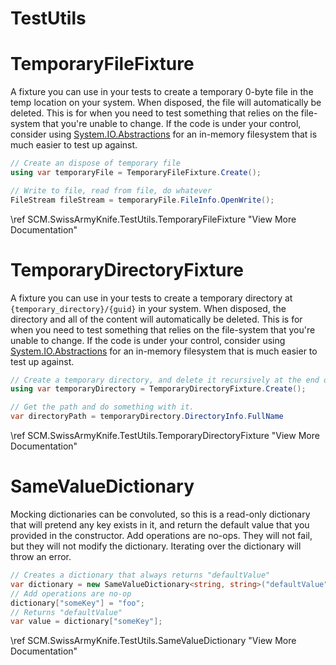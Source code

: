 # TestUtils

# TemporaryFileFixture
A fixture you can use in your tests to create a temporary 0-byte file in the temp location on your system.
When disposed, the file will automatically be deleted. 
This is for when you need to test something that relies on the file-system that you're unable to change.
If the code is under your control, consider using [System.IO.Abstractions](https://github.com/System-IO-Abstractions/System.IO.Abstractions) for an in-memory filesystem that is much easier to test up against.  

```csharp
// Create an dispose of temporary file
using var temporaryFile = TemporaryFileFixture.Create();

// Write to file, read from file, do whatever
FileStream fileStream = temporaryFile.FileInfo.OpenWrite();
```

\ref SCM.SwissArmyKnife.TestUtils.TemporaryFileFixture "View More Documentation"


# TemporaryDirectoryFixture
A fixture you can use in your tests to create a temporary directory at `{temporary_directory}/{guid}` in your system. 
When disposed, the directory and all of the content will automatically be deleted.
This is for when you need to test something that relies on the file-system that you're unable to change.
If the code is under your control, consider using [System.IO.Abstractions](https://github.com/System-IO-Abstractions/System.IO.Abstractions) for an in-memory filesystem that is much easier to test up against.

```csharp
// Create a temporary directory, and delete it recursively at the end of the block.
using var temporaryDirectory = TemporaryDirectoryFixture.Create();

// Get the path and do something with it.
var directoryPath = temporaryDirectory.DirectoryInfo.FullName
```

\ref SCM.SwissArmyKnife.TestUtils.TemporaryDirectoryFixture "View More Documentation"


# SameValueDictionary
Mocking dictionaries can be convoluted, so this is a read-only dictionary that will pretend any key exists in it, and return the default value that you provided in the constructor.
Add operations are no-ops. They will not fail, but they will not modify the dictionary.
Iterating over the dictionary will throw an error.
```csharp
// Creates a dictionary that always returns "defaultValue"
var dictionary = new SameValueDictionary<string, string>("defaultValue");
// Add operations are no-op
dictionary["someKey"] = "foo";
// Returns "defaultValue"
var value = dictionary["someKey"];
```

\ref SCM.SwissArmyKnife.TestUtils.SameValueDictionary "View More Documentation"
